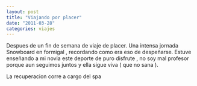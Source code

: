 ```yaml
---
layout: post
title: "Viajando por placer"
date: "2011-03-28"
categories: viajes
---
```


Despues de un fin de semana de viaje de placer. Una intensa jornada Snowboard en formigal , recordando como era eso de despeñarse. Estuve enseñando a mi novia este deporte de puro disfrute , no soy mal profesor porque aun seguimos juntos y ella sigue viva ( que no sana ).

La recuperacion corre a cargo del spa
